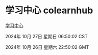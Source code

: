 # 学习中心 colearnhub
[学习中心](http://219.139.197.74:56308/colearnhub/)

2024年 10月 27日 星期日 06:50:02 CST

2024年 10月 26日 星期六 22:50:02 GMT
